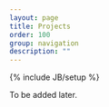 ```yaml
---
layout: page
title: Projects
order: 100
group: navigation
description: ""
---
```

{% include JB/setup %}

To be added later.


